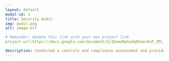 ```yaml
---
layout: default
modal-id: 1
title: Security Audit
img: audit.png
alt: image-alt

# Reminder: Update this link with your own project link
project-url:https://docs.google.com/document/d/1EwmnRpSedq8VeerAcP_ZPL_JhRCjjzluZ-0yaJC2pQo/edit?tab=t.0

description: Conducted a controls and compliance assessment and provided recommendations to company stakeholders to mitigate risks and avoid fines based on best practices for NIST CSF, PCI DSS, GDPR, SOC 1 & SOC 2.
---
```

